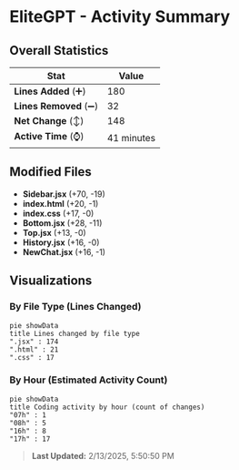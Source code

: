 # EliteGPT - Activity Summary 

## Overall Statistics

| Stat                   | Value                                                             |
| ---------------------- | ----------------------------------------------------------------- |
| **Lines Added** (➕)   | 180                                          |
| **Lines Removed** (➖) | 32                                        |
| **Net Change** (↕)    | 148                |
| **Active Time** (⌚)   | 41 minutes |


## Modified Files
- **Sidebar.jsx** (+70, -19)
- **index.html** (+20, -1)
- **index.css** (+17, -0)
- **Bottom.jsx** (+28, -11)
- **Top.jsx** (+13, -0)
- **History.jsx** (+16, -0)
- **NewChat.jsx** (+16, -1)

## Visualizations

### By File Type (Lines Changed)

```mermaid
pie showData
title Lines changed by file type
".jsx" : 174
".html" : 21
".css" : 17
```

### By Hour (Estimated Activity Count)

```mermaid
pie showData
title Coding activity by hour (count of changes)
"07h" : 1
"08h" : 5
"16h" : 8
"17h" : 17
```


> **Last Updated:** 2/13/2025, 5:50:50 PM
